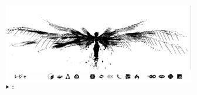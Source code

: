 <img src="./banner.png">
<details><summary> :: </summary>
<!--START_SECTION:waka-->

```
From: 09 August 2024 - To: 02 May 2025

Total Time: 1,324 hrs

Python                     371 hrs 18 mins ///////------------------   26.04 %
PHP                        242 hrs 58 mins ////---------------------   17.04 %
Markdown                   208 hrs 59 mins ////---------------------   14.66 %
Other                      102 hrs 1 min   //-----------------------   07.15 %
```

<!--END_SECTION:waka-->
</details>
